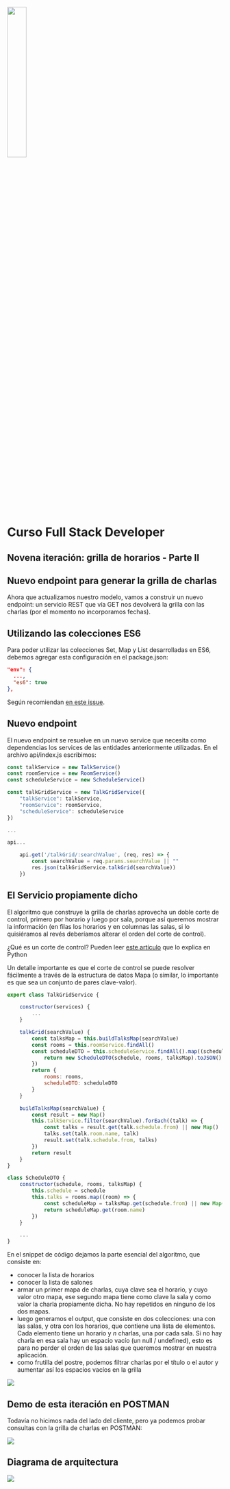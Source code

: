 <img src="images/license.png"
    width="30%" height="30%">

# Curso Full Stack Developer

## Novena iteración: grilla de horarios - Parte II

## Nuevo endpoint para generar la grilla de charlas

Ahora que actualizamos nuestro modelo, vamos a construir un nuevo endpoint: un servicio REST que vía GET nos devolverá la grilla con las charlas (por el momento no incorporamos fechas).

## Utilizando las colecciones ES6

Para poder utilizar las colecciones Set, Map y List desarrolladas en ES6, debemos agregar esta configuración en el package.json:

```json
"env": {
  ...,
  "es6": true
},
```

Según recomiendan [en este issue](https://github.com/eslint/eslint/issues/5674).

## Nuevo endpoint

El nuevo endpoint se resuelve en un nuevo service que necesita como dependencias los services de las entidades anteriormente utilizadas. En el archivo api/index.js escribimos:

```javascript
const talkService = new TalkService()
const roomService = new RoomService()
const scheduleService = new ScheduleService()

const talkGridService = new TalkGridService({
	"talkService": talkService,
	"roomService": roomService,
	"scheduleService": scheduleService
})

...

api...

	api.get('/talkGrid/:searchValue', (req, res) => {
		const searchValue = req.params.searchValue || ""
		res.json(talkGridService.talkGrid(searchValue))
	})

```

## El Servicio propiamente dicho

El algoritmo que construye la grilla de charlas aprovecha un doble corte de control, primero por horario y luego por sala, porque así queremos mostrar la información (en filas los horarios y en columnas las salas, si lo quisiéramos al revés deberíamos alterar el orden del corte de control).

¿Qué es un corte de control? Pueden leer [este artículo](http://librosweb.es/libro/algoritmos_python/capitulo_13/corte_de_control.html) que lo explica en Python

Un detalle importante es que el corte de control se puede resolver fácilmente a través de la estructura de datos Mapa (o similar, lo importante es que sea un conjunto de pares clave-valor).

```javascript
export class TalkGridService {

    constructor(services) {
        ...
    }

    talkGrid(searchValue) {
        const talksMap = this.buildTalksMap(searchValue)
        const rooms = this.roomService.findAll()
        const scheduleDTO = this.scheduleService.findAll().map((schedule) => {
            return new ScheduleDTO(schedule, rooms, talksMap).toJSON()
        })
        return {
            rooms: rooms,
            scheduleDTO: scheduleDTO
        }
    }

    buildTalksMap(searchValue) {
        const result = new Map()
        this.talkService.filter(searchValue).forEach((talk) => {
            const talks = result.get(talk.schedule.from) || new Map()
            talks.set(talk.room.name, talk)
            result.set(talk.schedule.from, talks)
        })
        return result
    }
}

class ScheduleDTO {
    constructor(schedule, rooms, talksMap) {
        this.schedule = schedule
        this.talks = rooms.map((room) => {
            const scheduleMap = talksMap.get(schedule.from) || new Map()
            return scheduleMap.get(room.name)
        })
    }

    ...
}
```

En el snippet de código dejamos la parte esencial del algoritmo, que consiste en:

- conocer la lista de horarios
- conocer la lista de salones
- armar un primer mapa de charlas, cuya clave sea el horario, y cuyo valor otro mapa, ese segundo mapa tiene como clave la sala y como valor la charla propiamente dicha. No hay repetidos en ninguno de los dos mapas.
- luego generamos el output, que consiste en dos colecciones: una con las salas, y otra con los horarios, que contiene una lista de elementos. Cada elemento tiene un horario y _n_ charlas, una por cada sala. Si no hay charla en esa sala hay un espacio vacío (un null / undefined), esto es para no perder el orden de las salas que queremos mostrar en nuestra aplicación.
- como frutilla del postre, podemos filtrar charlas por el título o el autor y aumentar así los espacios vacíos en la grilla 

![](images/generacionCharlas.png)

## Demo de esta iteración en POSTMAN

Todavía no hicimos nada del lado del cliente, pero ya podemos probar consultas con la grilla de charlas en POSTMAN:

![](images/demo.gif)

## Diagrama de arquitectura

![](images/iteracion9.png)


